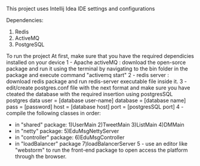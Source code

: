 This project uses Intellij Idea IDE settings and configurations

Dependencies:

1) Redis
2) ActiveMQ
3) PostgreSQL

To run the project
At first, make sure that you have the required dependicies installed on your device
1 - Apache activeMQ :
download the open-sorce package and run it using the terminal by navigating to the bin folder in the package and execute
command "activemq start"
2 - redis server : download redis package and run redis-server executable file inside it.
3 - edit/create postgres.conf file with the next format and make sure you have cteated the database with the required
insertion using postgresSQL
postgres data
user = [database user-name]
database = [database name]
pass = [password]
host = [database host]
port = [postgresSQL port]
4 - compile the following classes in order:

- in "shared" package:
  1)UserMain
  2)TweetMain
  3)ListMain
  4)DMMain
- in "netty" package:
  5)EduMsgNettyServer
- in "controller" package:
  6)EduMsgController
- in "loadBalancer" package
  7)loadBalancerServer
  5 - use an editor like "webstorm" to run the front-end package to open access the platform through the browser.